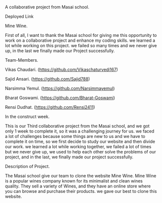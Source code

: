 A collaborative project from Masai school.

Deployed Link



Mine Wine.

First of all, I want to thank the Masai school for giving me this opportunity to work on a collaborative project and enhance my coding skills. we learned a lot while working on this project. we failed so many times and we never give up, in the last we finally made our Project successfully.

Team-Members.

Vikas Chaudari. (https://github.com/Vikaschaturvedi167)

Sajid Ansari. (https://github.com/Sajid788)

Narsimma Yemul. (https://github.com/Narsimmayemul)

Bharat Goswami. (https://github.com/Bharat-Goswami)


Rensi Dudhat. (https://github.com/Rensi2411)

In the construct week.

This is our Third collaborative project from the Masai school, and we got only 1 week to complete it, so it was a challenging journey for us. we faced a lot of challenges because some things are new to us and we have to complete it on time, so we first decide to study our website and then divide our work. we learned a lot while working together, we failed a lot of times but we never give up, we used to help each other solve the problems of our project, and in the last, we finally made our project successfully.

Description of Project.

The Masai school give our team to clone the website Mine Wine. Mine Wine is a popular wines company known for its minimalist and clean wines quality. They sell a variety of Wines, and they have an online store where you can browse and purchase their products. we gave our best to clone this website.
